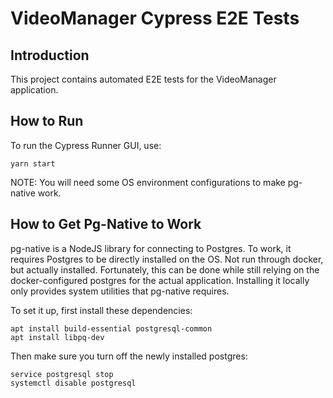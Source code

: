 # VideoManager Cypress E2E Tests

## Introduction

This project contains automated E2E tests for the VideoManager application.

## How to Run

To run the Cypress Runner GUI, use:

```
yarn start
```

NOTE: You will need some OS environment configurations to make pg-native work.

## How to Get Pg-Native to Work

pg-native is a NodeJS library for connecting to Postgres. To work, it requires Postgres to be directly installed on the OS. Not run through docker, but actually installed. Fortunately, this can be done while still relying on the docker-configured postgres for the actual application. Installing it locally only provides system utilities that pg-native requires.

To set it up, first install these dependencies:

```
apt install build-essential postgresql-common
apt install libpq-dev
```

Then make sure you turn off the newly installed postgres:

```
service postgresql stop
systemctl disable postgresql
```
